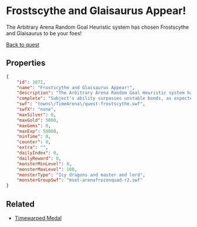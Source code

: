 # Frostscythe and Glaisaurus Appear!

The Arbitrary Arena Random Goal Heuristic system has chosen Frostscythe and Glaisaurus to be your foes!

[Back to quest](../quests.md)

## Properties

```json
{
    "id": 1871,
    "name": "Frostscythe and Glaisaurus Appear!",
    "description": "The Arbitrary Arena Random Goal Heuristic system has chosen Frostscythe and Glaisaurus to be your foes!",
    "complete": "Subject's ability surpasses unstable bonds, as expected.",
    "swf": "towns\/TimeArena\/quest-frostscythe.swf",
    "swfX": "none",
    "maxSilver": 0,
    "maxGold": 5000,
    "maxGems": 0,
    "maxExp": 50000,
    "minTime": 0,
    "counter": 0,
    "extra": "",
    "dailyIndex": 0,
    "dailyReward": 0,
    "monsterMinLevel": 0,
    "monsterMaxLevel": 100,
    "monsterType": "Icy dragons and master and lord",
    "monsterGroupSwf": "mset-arenafrozenquad-r2.swf"
}
```

## Related

- [Timewarped Medal](../items/18514-timewarped-medal.md)

